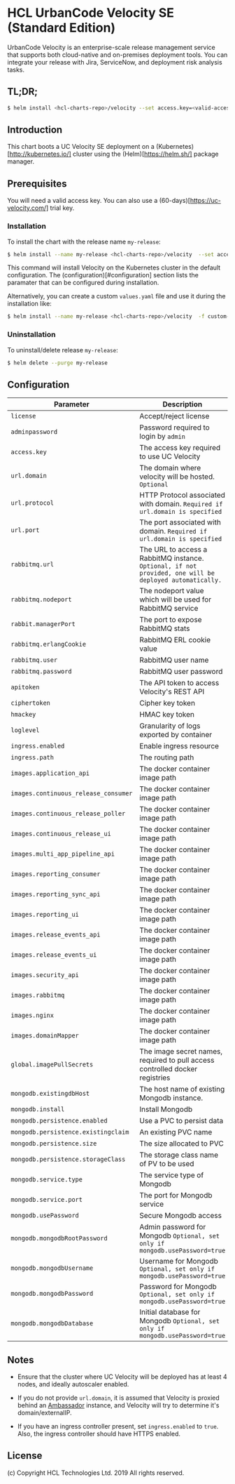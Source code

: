 # HCL UrbanCode Velocity SE (Standard Edition)

UrbanCode Velocity is an enterprise-scale release management service that supports both cloud-native and on-premises deployment tools. You can integrate your release with Jira, ServiceNow, and deployment risk analysis tasks.

## TL;DR;

```bash
$ helm install <hcl-charts-repo>/velocity --set access.key=<valid-access-key>
```

## Introduction

This chart boots a UC Velocity SE deployment on a (Kubernetes)[http://kubernetes.io/] cluster using the (Helm)[https://helm.sh/] package manager.

## Prerequisites

You will need a valid access key. You can also use a (60-days)[https://uc-velocity.com/] trial key.

### Installation

To install the chart with the release name `my-release`:

```bash
$ helm install --name my-release <hcl-charts-repo>/velocity  --set access.key=<valid-access-key>
```

This command will install Velocity on the Kubernetes cluster in the default configuration. The (configuration)[#configuration] section lists the paramater that can be configured during installation.

Alternatively, you can create a custom `values.yaml` file and use it during the installation like:

```bash
$ helm install --name my-release <hcl-charts-repo>/velocity  -f custom-values.yaml
```

### Uninstallation

To uninstall/delete release `my-release`:

```bash
$ helm delete --purge my-release
```

## Configuration

| Parameter | Description | Default |
|-----------|-------------|---------|
| `license` | Accept/reject license | `accept` |
| `adminpassword` | Password required to login by `admin` | `admin` |
| `access.key` | The access key required to use UC Velocity | `` |
| `url.domain` | The domain where velocity will be hosted.  ```Optional``` | ``|
| `url.protocol` | HTTP Protocol associated with domain.  ```Required if url.domain is specified``` | `https` |
| `url.port` | The port associated with domain. ```Required if url.domain is specified```  | `` |
| `rabbitmq.url` | The URL to access a RabbitMQ instance.  ``` Optional, if not provided, one will be deployed automatically. ``` | `` |
| `rabbitmq.nodeport` | The nodeport value which will be used for RabbitMQ service | `31672` |
| `rabbit.managerPort` | The port to expose RabbitMQ stats | `15672` |
| `rabbitmq.erlangCookie` | RabbitMQ ERL cookie value | `128ad9b8-3d9f-11e8-b467-0ed5f89f718c` |
| `rabbitmq.user` | RabbitMQ user name | `rabbit` |
| `rabbitmq.password` | RabbitMQ user password | `carrot` |
| `apitoken` | The API token to access Velocity's REST API | `33ba769bd3439ac18ba85c851af0c2931583cf76b3a0a4ef4db6f4181515e8a8b33a0a36235902b4f6707865` |
| `ciphertoken` | Cipher key token | `acef0b7174b45fffbe091c1737597814` |
| `hmackey` | HMAC key token | `ac60e2d65928fbfd5c72cd49c3fc1f01` |
| `loglevel` | Granularity of logs exported by container | `ALL` |
| `ingress.enabled` | Enable ingress resource | `false` |
| `ingress.path` | The routing path | `\` |
| `images.application_api` | The docker container image path | `'gcr.io/blackjack-209019/blackjack/products/uc-velocity/application-api:1.0.359'` |
| `images.continuous_release_consumer` | The docker container image path | `'gcr.io/blackjack-209019/blackjack/products/uc-velocity/continuous-release-consumer:1.0.172'` |
| `images.continuous_release_poller` | The docker container image path | `'gcr.io/blackjack-209019/blackjack/products/uc-velocity/continuous-release-poller:1.0.18'` |
| `images.continuous_release_ui` | The docker container image path | `'gcr.io/blackjack-209019/blackjack/products/uc-velocity/continuous-release-ui:1.0.177'` |
| `images.multi_app_pipeline_api` | The docker container image path | `'gcr.io/blackjack-209019/blackjack/products/uc-velocity/multi-app-pipeline-api:1.0.120'` |
| `images.reporting_consumer` | The docker container image path | `'gcr.io/blackjack-209019/blackjack/products/uc-velocity/reporting-consumer:1.0.125'` |
| `images.reporting_sync_api` | The docker container image path | `'gcr.io/blackjack-209019/blackjack/products/uc-velocity/reporting-sync-api:1.0.31'` |
| `images.reporting_ui` | The docker container image path | `'gcr.io/blackjack-209019/blackjack/products/uc-velocity/reporting-ui:1.0.84'` |
| `images.release_events_api` | The docker container image path | `'gcr.io/blackjack-209019/blackjack/products/uc-velocity/release-events-api:1.0.389'` |
| `images.release_events_ui` | The docker container image path | `gcr.io/blackjack-209019/blackjack/products/uc-velocity/release-events-ui:1.0.422'` |
| `images.security_api` | The docker container image path | `'gcr.io/blackjack-209019/blackjack/products/uc-velocity/security-api:1.0.101'` |
| `images.rabbitmq` | The docker container image path | `'bitnami/rabbitmq:3.7.9'` |
| `images.nginx` | The docker container image path | `'bitnami/nginx:1.14'` |
| `images.domainMapper` | The docker container image path | `'gcr.io/blackjack-209019/blackjack/domain-mapper:0.1.0'` |
| `global.imagePullSecrets` | The image secret names, required to pull access controlled docker registries | `{}` |
| `mongodb.existingdbHost` | The host name of existing Mongodb instance. | `` |
| `mongodb.install` | Install Mongodb | `true` | 
| `mongodb.persistence.enabled` | Use a PVC to persist data | `true` |
|  `mongodb.persistence.existingclaim` | An existing  PVC name | `` |
| `mongodb.persistence.size` | The size allocated to PVC | `8Gi` |
| `mongodb.persistence.storageClass` | The storage class name of PV to be used | `nil` |
| `mongodb.service.type` | The service type of Mongodb | `ClusterIP` |
| `mongodb.service.port` | The port for Mongodb service | `27017` |
| `mongodb.usePassword` | Secure Mongodb access | `false` |
| `mongodb.mongodbRootPassword` | Admin password for Mongodb ```Optional, set only if mongodb.usePassword=true``` | `nil` |
| `mongodb.mongodbUsername` | Username for Mongodb ```Optional, set only if mongodb.usePassword=true``` |`nil` |
| `mongodb.mongodbPassword` | Password for Mongodb ```Optional, set only if mongodb.usePassword=true``` |`nil` |
| `mongodb.mongodbDatabase` | Initial database for Mongodb ```Optional, set only if mongodb.usePassword=true``` |`nil` |

## Notes

- Ensure that the cluster where UC Velocity will be deployed has at least 4 nodes, and ideally autoscaler enabled.

- If you do not provide `url.domain`, it is assumed that Velocity is proxied behind an [Ambassador](https://getambassador.io) instance, and Velocity will try to determine it's domain/externalIP.

- If you have an ingress controller present, set `ingress.enabled` to `true`. Also, the ingress controller should have HTTPS enabled.

## License

(c) Copyright HCL Technologies Ltd. 2019 All rights reserved.